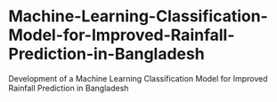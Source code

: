 # Machine-Learning-Classification-Model-for-Improved-Rainfall-Prediction-in-Bangladesh
Development of a Machine Learning Classification Model for Improved Rainfall Prediction in Bangladesh
